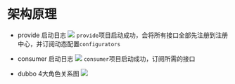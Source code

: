 # 架构原理

- provide 启动日志
![](https://i.imgur.com/PYwj5s7.png)
`provide`项目启动成功，会将所有接口全部先注册到注册中心，并订阅动态配置`configurators`

- consumer 启动日志
![](https://i.imgur.com/O0SUxZX.png)
`consumer`项目启动成功，订阅所需的接口

- dubbo 4大角色关系图
![](https://i.imgur.com/ScQkeeT.png)